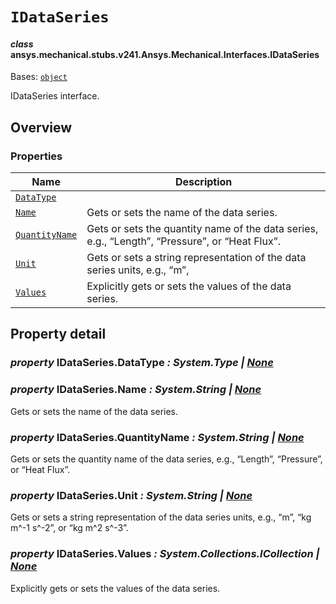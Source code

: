 # `IDataSeries`



#### *class* ansys.mechanical.stubs.v241.Ansys.Mechanical.Interfaces.IDataSeries

Bases: [`object`](https://docs.python.org/3/library/functions.html#object)

IDataSeries interface.

<!-- !! processed by numpydoc !! -->

<a id="overview"></a>

## Overview

### Properties

| Name | Description |
|--------------------------------------------------------------------------------------------------------|------------------------------------------------------------------------------------------------|
| [`DataType`](../../../../v242/Ansys/Mechanical/Interfaces/IDataSeries.md#IDataSeries.DataType)         |                                                                                                |
| [`Name`](../../../../v242/Ansys/Mechanical/Interfaces/IDataSeries.md#IDataSeries.Name)                 | Gets or sets the name of the data series.                                                      |
| [`QuantityName`](../../../../v242/Ansys/Mechanical/Interfaces/IDataSeries.md#IDataSeries.QuantityName) | Gets or sets the quantity name of the data series, e.g., “Length”, “Pressure”, or “Heat Flux”. |
| [`Unit`](../../../../v242/Ansys/Mechanical/Interfaces/IDataSeries.md#IDataSeries.Unit)                 | Gets or sets a string representation of the data series units, e.g., “m”,                      |
| [`Values`](../../../../v242/Ansys/Mechanical/Interfaces/IDataSeries.md#IDataSeries.Values)             | Explicitly gets or sets the values of the data series.                                         |

<a id="property-detail"></a>

## Property detail

<a id="IDataSeries.DataType"></a>

### *property* IDataSeries.DataType *: System.Type | [None](https://docs.python.org/3/library/constants.html#None)*

<a id="IDataSeries.Name"></a>

### *property* IDataSeries.Name *: System.String | [None](https://docs.python.org/3/library/constants.html#None)*

Gets or sets the name of the data series.

<!-- !! processed by numpydoc !! -->

<a id="IDataSeries.QuantityName"></a>

### *property* IDataSeries.QuantityName *: System.String | [None](https://docs.python.org/3/library/constants.html#None)*

Gets or sets the quantity name of the data series, e.g., “Length”, “Pressure”, or “Heat Flux”.

<!-- !! processed by numpydoc !! -->

<a id="IDataSeries.Unit"></a>

### *property* IDataSeries.Unit *: System.String | [None](https://docs.python.org/3/library/constants.html#None)*

Gets or sets a string representation of the data series units, e.g., “m”,
“kg m^-1 s^-2”, or “kg m^2 s^-3”.

<!-- !! processed by numpydoc !! -->

<a id="IDataSeries.Values"></a>

### *property* IDataSeries.Values *: System.Collections.ICollection | [None](https://docs.python.org/3/library/constants.html#None)*

Explicitly gets or sets the values of the data series.

<!-- !! processed by numpydoc !! -->

